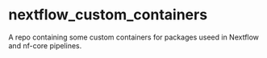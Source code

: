 # nextflow_custom_containers
A repo containing some custom containers for packages useed in Nextflow and nf-core pipelines.
